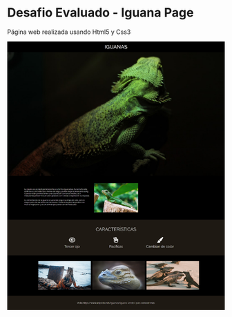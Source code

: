 # Desafio Evaluado - Iguana Page

Página web realizada usando Html5 y Css3

![iguanaPage](screenshot/iguanaPage.png)
